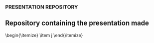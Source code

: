 ### PRESENTATION REPOSITORY
Repository containing the presentation made
---- 
\begin{\itemize}
\item j
\end{\itemize}

